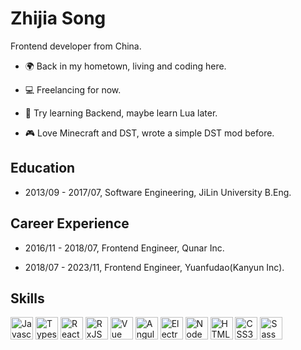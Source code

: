 Zhijia Song
======

Frontend developer from China.

- 🌍 Back in my hometown, living and coding here.

- 💻 Freelancing for now.

- 📖 Try learning Backend, maybe learn Lua later.

- 🎮 Love Minecraft and DST, wrote a simple DST mod before.

## Education

 - 2013/09 - 2017/07, Software Engineering, JiLin University B.Eng.

## Career Experience

 - 2016/11 - 2018/07, Frontend Engineer, Qunar Inc.

 - 2018/07 - 2023/11, Frontend Engineer, Yuanfudao(Kanyun Inc).

## Skills

<p>
    <a href="https://developer.mozilla.org/en-US/docs/Web/JavaScript" target="_blank" rel="noreferrer"><img
            src="https://raw.githubusercontent.com/danielcranney/readme-generator/main/public/icons/skills/javascript-colored.svg"
            width="36" height="36" alt="Javascript" /></a>
    <a href="https://www.typescriptlang.org/" target="_blank" rel="noreferrer"><img src="https://raw.githubusercontent.com/danielcranney/readme-generator/main/public/icons/skills/typescript-colored.svg"
            width="36" height="36" alt="Typescript" /></a>
    <a href="https://reactjs.org/" target="_blank" rel="noreferrer"><img src="https://raw.githubusercontent.com/danielcranney/readme-generator/main/public/icons/skills/react-colored.svg"
            width="36" height="36" alt="React" /></a>
    <a href="https://rxjs.dev/" target="_blank" rel="noreferrer"><img src="https://github.com/user-attachments/assets/0a57a1cd-2d35-4f3e-9f1c-c9ca341b1b7d" width="36"
            height="36" alt="RxJS" /></a>
    <a href="https://vuejs.org/" target="_blank" rel="noreferrer"><img src="https://raw.githubusercontent.com/danielcranney/readme-generator/main/public/icons/skills/vuejs-colored.svg"
            width="36" height="36" alt="Vue" /></a>
    <a href="https://anagular.dev/" target="_blank" rel="noreferrer"><img src="https://github.com/user-attachments/assets/3d415b67-e500-4845-9cfe-2c22de49586e" width="36"
            height="36" alt="Angular" /></a>
    <a href="https://www.electronjs.org/" target="_blank" rel="noreferrer"><img src="https://github.com/user-attachments/assets/53339779-bc01-4b56-a93c-10e1921892ae"
        width="36" height="36" alt="Electron" /></a>
    <a href="https://nodejs.org/en/" target="_blank" rel="noreferrer"><img src="https://raw.githubusercontent.com/danielcranney/readme-generator/main/public/icons/skills/nodejs-colored.svg"
            width="36" height="36" alt="NodeJS" /></a>
    <a href="https://developer.mozilla.org/en-US/docs/Glossary/HTML5" target="_blank" rel="noreferrer"><img src="https://raw.githubusercontent.com/danielcranney/readme-generator/main/public/icons/skills/html5-colored.svg"
            width="36" height="36" alt="HTML5" /></a>
    <a href="https://www.w3.org/TR/CSS/#css" target="_blank" rel="noreferrer"><img src="https://raw.githubusercontent.com/danielcranney/readme-generator/main/public/icons/skills/css3-colored.svg"
            width="36" height="36" alt="CSS3" /></a>
    <a href="https://sass-lang.com/" target="_blank" rel="noreferrer"><img src="https://raw.githubusercontent.com/danielcranney/readme-generator/main/public/icons/skills/sass-colored.svg"
            width="36" height="36" alt="Sass" /></a>
</p>

